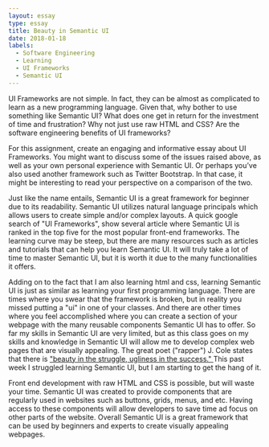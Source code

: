 ```yaml
---
layout: essay
type: essay
title: Beauty in Semantic UI
date: 2018-01-18
labels:
  - Software Engineering
  - Learning
  - UI Frameworks
  - Semantic UI
---
```


UI Frameworks are not simple. In fact, they can be almost as complicated to learn as a new programming language. Given that, why bother to use something like Semantic UI? What does one get in return for the investment of time and frustration? Why not just use raw HTML and CSS? Are the software engineering benefits of UI frameworks?

For this assignment, create an engaging and informative essay about UI Frameworks. You might want to discuss some of the issues raised above, as well as your own personal experience with Semantic UI. Or perhaps you’ve also used another framework such as Twitter Bootstrap. In that case, it might be interesting to read your perspective on a comparison of the two.

Just like the name entails, Semantic UI is a great framework for beginner due to its readability. Semantic UI utilizes natural language principals which allows users to create simple and/or complex layouts. A quick google search of "UI Frameworks", show several article where Semantic UI is ranked in the top five for the most popular front-end frameworks. The learning curve may be steep, but there are many resources such as articles and tutorials that can help you learn Semantic UI. It will truly take a lot of time to master Semantic UI, but it is worth it due to the many functionalities it offers.

Adding on to the fact that I am also learning html and css, learning Semantic UI is just as similar as learning your first programming language. There are times where you swear that the framework is broken, but in reality you missed putting a "ui" in one of your classes. And there are other times where you feel accomplished where you can create a section of your webpage with the many reusable components Semantic UI has to offer. So far my skills in Semantic UI are very limited, but as this class goes on my skills and knowledge in Semantic UI will allow me to develop complex web pages that are visually appealing. The great poet ("rapper") J. Cole states that there is
<a href="https://www.youtube.com/watch?v=KeYbb03wLrs">
"beauty in the struggle, ugliness in the success." </a> This past week I struggled learning Semantic UI, but I am starting to get the hang of it.

Front end development with raw HTML and CSS is possible, but will waste your time. Semantic UI was created to provide components that are regularly used in websites such as buttons, grids, menus, and etc. Having access to these components will allow developers to save time ad focus on other parts of the website. Overall Semantic UI is a great framework that can be used by beginners and experts to create visually appealing webpages. 
